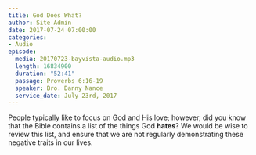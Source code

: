 ```yaml
---
title: God Does What?
author: Site Admin
date: 2017-07-24 07:00:00
categories:
- Audio
episode:
  media: 20170723-bayvista-audio.mp3
  length: 16834900
  duration: "52:41"
  passage: Proverbs 6:16-19
  speaker: Bro. Danny Nance
  service_date: July 23rd, 2017
---
```

People typically like to focus on God and His love; however, did you know that the Bible contains a list of the things God **hates**? We would be wise to review this list, and ensure that we are not regularly demonstrating these negative traits in our lives.